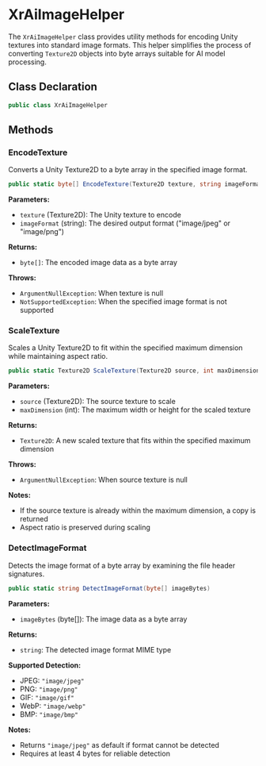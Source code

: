 # XrAiImageHelper

The `XrAiImageHelper` class provides utility methods for encoding Unity textures into standard image formats. This helper simplifies the process of converting `Texture2D` objects into byte arrays suitable for AI model processing.

## Class Declaration

```csharp
public class XrAiImageHelper
```

## Methods

### EncodeTexture

Converts a Unity Texture2D to a byte array in the specified image format.

```csharp
public static byte[] EncodeTexture(Texture2D texture, string imageFormat)
```

**Parameters:**
- `texture` (Texture2D): The Unity texture to encode
- `imageFormat` (string): The desired output format ("image/jpeg" or "image/png")

**Returns:**
- `byte[]`: The encoded image data as a byte array

**Throws:**
- `ArgumentNullException`: When texture is null
- `NotSupportedException`: When the specified image format is not supported

### ScaleTexture

Scales a Unity Texture2D to fit within the specified maximum dimension while maintaining aspect ratio.

```csharp
public static Texture2D ScaleTexture(Texture2D source, int maxDimension)
```

**Parameters:**
- `source` (Texture2D): The source texture to scale
- `maxDimension` (int): The maximum width or height for the scaled texture

**Returns:**
- `Texture2D`: A new scaled texture that fits within the specified maximum dimension

**Throws:**
- `ArgumentNullException`: When source texture is null

**Notes:**
- If the source texture is already within the maximum dimension, a copy is returned
- Aspect ratio is preserved during scaling

### DetectImageFormat

Detects the image format of a byte array by examining the file header signatures.

```csharp
public static string DetectImageFormat(byte[] imageBytes)
```

**Parameters:**
- `imageBytes` (byte[]): The image data as a byte array

**Returns:**
- `string`: The detected image format MIME type

**Supported Detection:**
- JPEG: `"image/jpeg"`
- PNG: `"image/png"`
- GIF: `"image/gif"`
- WebP: `"image/webp"`
- BMP: `"image/bmp"`

**Notes:**
- Returns `"image/jpeg"` as default if format cannot be detected
- Requires at least 4 bytes for reliable detection
